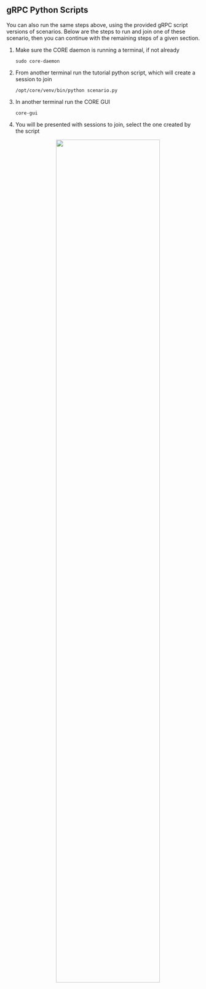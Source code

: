 ## gRPC Python Scripts

You can also run the same steps above, using the provided gRPC script versions of scenarios.
Below are the steps to run and join one of these scenario, then you can continue with
the remaining steps of a given section.

1. Make sure the CORE daemon is running a terminal, if not already
    ``` shell
    sudo core-daemon
    ```
2. From another terminal run the tutorial python script, which will create a session to join
    ``` shell
    /opt/core/venv/bin/python scenario.py
    ```
3. In another terminal run the CORE GUI
    ``` shell
    core-gui
    ```
4. You will be presented with sessions to join, select the one created by the script
   <p align="center">
     <img src="/core/static/tutorial-common/running-join.png" width="75%">
   </p>
